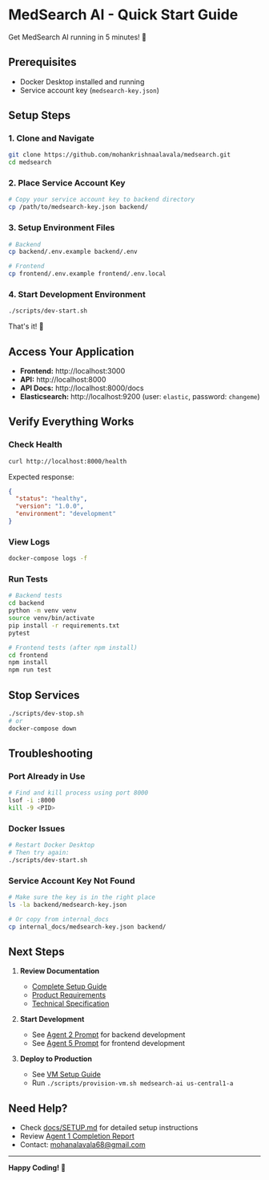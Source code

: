 # MedSearch AI - Quick Start Guide

Get MedSearch AI running in 5 minutes! 🚀

## Prerequisites

- Docker Desktop installed and running
- Service account key (`medsearch-key.json`)

## Setup Steps

### 1. Clone and Navigate
```bash
git clone https://github.com/mohankrishnaalavala/medsearch.git
cd medsearch
```

### 2. Place Service Account Key
```bash
# Copy your service account key to backend directory
cp /path/to/medsearch-key.json backend/
```

### 3. Setup Environment Files
```bash
# Backend
cp backend/.env.example backend/.env

# Frontend  
cp frontend/.env.example frontend/.env.local
```

### 4. Start Development Environment
```bash
./scripts/dev-start.sh
```

That's it! 🎉

## Access Your Application

- **Frontend:** http://localhost:3000
- **API:** http://localhost:8000
- **API Docs:** http://localhost:8000/docs
- **Elasticsearch:** http://localhost:9200 (user: `elastic`, password: `changeme`)

## Verify Everything Works

### Check Health
```bash
curl http://localhost:8000/health
```

Expected response:
```json
{
  "status": "healthy",
  "version": "1.0.0",
  "environment": "development"
}
```

### View Logs
```bash
docker-compose logs -f
```

### Run Tests
```bash
# Backend tests
cd backend
python -m venv venv
source venv/bin/activate
pip install -r requirements.txt
pytest

# Frontend tests (after npm install)
cd frontend
npm install
npm run test
```

## Stop Services

```bash
./scripts/dev-stop.sh
# or
docker-compose down
```

## Troubleshooting

### Port Already in Use
```bash
# Find and kill process using port 8000
lsof -i :8000
kill -9 <PID>
```

### Docker Issues
```bash
# Restart Docker Desktop
# Then try again:
./scripts/dev-start.sh
```

### Service Account Key Not Found
```bash
# Make sure the key is in the right place
ls -la backend/medsearch-key.json

# Or copy from internal_docs
cp internal_docs/medsearch-key.json backend/
```

## Next Steps

1. **Review Documentation**
   - [Complete Setup Guide](docs/SETUP.md)
   - [Product Requirements](internal_docs/medsearch-prd.md)
   - [Technical Specification](internal_docs/medsearch-technical-spec.md)

2. **Start Development**
   - See [Agent 2 Prompt](internal_docs/agent_prompts/agent-2-backend.md) for backend development
   - See [Agent 5 Prompt](internal_docs/agent_prompts/agent-5-frontend.md) for frontend development

3. **Deploy to Production**
   - See [VM Setup Guide](internal_docs/vm-setup.md)
   - Run `./scripts/provision-vm.sh medsearch-ai us-central1-a`

## Need Help?

- Check [docs/SETUP.md](docs/SETUP.md) for detailed setup instructions
- Review [Agent 1 Completion Report](docs/AGENT-1-COMPLETION.md)
- Contact: mohanalavala68@gmail.com

---

**Happy Coding! 🎉**

